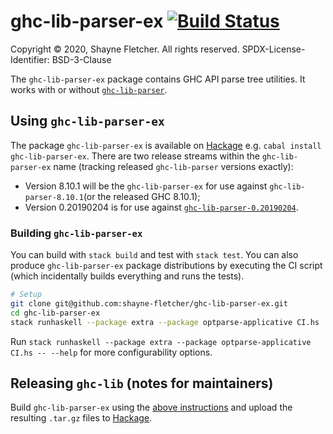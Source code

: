 # ghc-lib-parser-ex [![Build Status](https://shayne-fletcher.visualstudio.com/ghc-lib-parser-ex/_apis/build/status/shayne-fletcher.ghc-lib-parser-ex?branchName=master)](https://shayne-fletcher.visualstudio.com/ghc-lib-parser-ex/_build/latest?definitionId=1&branchName=master)
Copyright © 2020, Shayne Fletcher. All rights reserved.
SPDX-License-Identifier: BSD-3-Clause

The `ghc-lib-parser-ex` package contains GHC API parse tree utilities. It works with or without [`ghc-lib-parser`](https://github.com/digital-asset/ghc-lib).

## Using `ghc-lib-parser-ex`

The package `ghc-lib-parser-ex` is available on [Hackage](https://hackage.haskell.org/) e.g. `cabal install ghc-lib-parser-ex`. There are two release streams within the `ghc-lib-parser-ex` name (tracking released `ghc-lib-parser` versions exactly):

* Version 8.10.1 will be the `ghc-lib-parser-ex` for use against `ghc-lib-parser-8.10.1`(or the released GHC 8.10.1);
* Version 0.20190204 is for use against [`ghc-lib-parser-0.20190204`](http://hackage.haskell.org/package/ghc-lib-0.20190204).

### Building `ghc-lib-parser-ex`

You can build with `stack build` and test with `stack test`. You can also produce `ghc-lib-parser-ex` package distributions by executing the CI script (which incidentally builds everything and runs the tests).
```bash
# Setup
git clone git@github.com:shayne-fletcher/ghc-lib-parser-ex.git
cd ghc-lib-parser-ex
stack runhaskell --package extra --package optparse-applicative CI.hs
```
Run `stack runhaskell --package extra --package optparse-applicative CI.hs -- --help` for more configurability options.

## Releasing `ghc-lib` (notes for maintainers)

Build `ghc-lib-parser-ex` using the [above instructions](#building-ghc-lib-parser-ex)  and upload the resulting `.tar.gz` files to [Hackage](https://hackage.haskell.org/upload).
